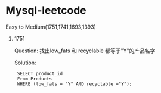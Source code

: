 # Mysql-leetcode
Easy to Medium(1751,1741,1693,1393)

1. 1751

      Question: 
      找出low_fats 和 recyclable 都等于"Y"的产品名字

      Solution:
      
        SELECT product_id
        From Products
        WHERE (low_fats = "Y" AND recyclable ="Y");

